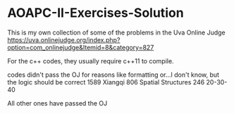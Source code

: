 # AOAPC-II-Exercises-Solution
This is my own collection of some of the problems in the Uva Online Judge
https://uva.onlinejudge.org/index.php?option=com_onlinejudge&Itemid=8&category=827

For the c++ codes, they usually require c++11 to compile.

codes didn't pass the OJ for reasons like formatting or...I don't know, but the logic should be correct
1589 Xiangqi
806 Spatial Structures
246 20-30-40

All other ones have passed the OJ
